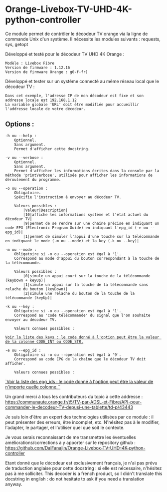 # Orange-Livebox-TV-UHD-4K-python-controller

Ce module permet de contrôler le décodeur TV orange via la ligne de commande Unix d'un système.
Il nécessite les modules suivants : requests, sys, getopt

Développé et testé pour le décodeur TV UHD 4K Orange :

	Modèle : Livebox Fibre
	Version de firmware : 1.12.16
	Version de firmware Orange : g0-f-fr)
	
Développé et tester sur un système connecté au même réseau local que le décodeur TV :

	Dans cet exemple, l'adresse IP de mon décodeur est fixe et son addresse locale est 192.168.1.12
	La variable globale 'URL' doit être modifiée pour accueillir l'addresse locale de votre décodeur.
	
## Options :

	-h ou --help :
		Optionnel.
		Sans argument.
		Permet d'afficher cette docstring.
		
	-v ou --verbose :
		Optionnel.
		Sans argument.
		Permet d'afficher les informations écrites dans la console par la méthode 'printVerbose', utilisée pour afficher les informations de déroulement du programme.
		
	-o ou --operation :
		Obligatoire.
		Spécifie l'instruction à envoyer au décodeur TV.
		
		Valeurs possibles :
			|Valeur|Description|
			|10|affiche les informations système et l'état actuel du décodeur TV|
			|9|permet de se rendre sur une chaîne précise en indiquant un code EPG (Electronic Program Guide) en indiquant l'epg_id (-e ou --epg_id)|
			|1|permet de simuler l'appui d'une touche sur la télécommande en indiquant le mode (-m ou --mode) et la key (-k ou --key)|
			
	-m ou --mode :
		Obligatoire si -o ou --operation est égal à '1'.
		Correspond au mode d'appui du bouton correspondant à la touche de la télécommande.
		
		Valeurs possibles :
			|0|simule un appui court sur la touche de la télécommande (keyDown + keyUp)|
			|1|simule un appui sur la touche de la télécommande sans relache du bouton (keyDown)|
			|2|simule une relache du bouton de la touche de la télécommande (keyUp)|
		
	-k ou --key :
		Obligatoire si -o ou --operation est égal à '1'.
		Correspond au 'code télécommande' du signal que l'on souhaite envoyer au décodeur TV.
		
		Valeurs connues possibles :
[`Voir la liste des keys : le code donné à l'option peut être la valeur de la colonne CODE_INT ou CODE_STR.`](https://github.com/DalFanajin/Orange-Livebox-TV-UHD-4K-python-controller/blob/master/keys.md)
	
	-e ou --epg_id :
		Obligatoire si -o ou --operation est égal à '9'.
		Correspond au code EPG de la chaîne que le décodeur TV doit afficher.
		
		Valeurs connues possibles :
[`Voir la liste des epg_ids : le code donné à l'option peut être la valeur de n'importe quelle colonne.``](https://github.com/DalFanajin/Orange-Livebox-TV-UHD-4K-python-controller/blob/master/epg_ids.md)
		

Un grand merci à tous les contributeurs du topic à cette addresse :
https://communaute.orange.fr/t5/TV-par-ADSL-et-Fibre/API-pour-commander-le-decodeur-TV-depusi-une-tablette/td-p/43443

Je suis loin d'être un expert des technologies utilisées par ce module : il peut présenter des erreurs, être incomplet, etc.
N'hésitez pas à le modifier, l'adapter, le partager, et l'utiliser quel que soit le contexte.

Je vous serais reconnaissant de me transmettre les éventuelles améliorations/corrections à y apporter sur le repository github : https://github.com/DalFanajin/Orange-Livebox-TV-UHD-4K-python-controller

Etant donné que le décodeur est exclusivement français, je n'ai pas prévu de traduction anglaise pour cette docstring : si elle est nécessaire, n'hésitez pas à me solliciter.
This decoder is a french product, so I didn't translate this docstring in english : do not hesitate to ask if you need a translation anyway.